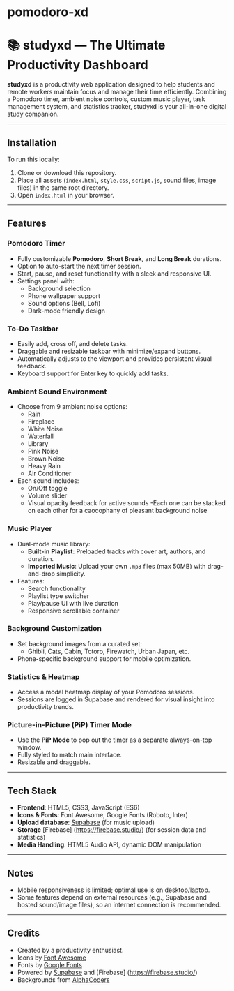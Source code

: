# pomodoro-xd
# 📚 studyxd — The Ultimate Productivity Dashboard

**studyxd** is a productivity web application designed to help students and remote workers maintain focus and manage their time efficiently. Combining a Pomodoro timer, ambient noise controls, custom music player, task management system, and statistics tracker, studyxd is your all-in-one digital study companion.

---
## Installation

To run this locally:

1. Clone or download this repository.
2. Place all assets (`index.html`, `style.css`, `script.js`, sound files, image files) in the same root directory.
3. Open `index.html` in your browser.

---

## Features

### Pomodoro Timer
- Fully customizable **Pomodoro**, **Short Break**, and **Long Break** durations.
- Option to auto-start the next timer session.
- Start, pause, and reset functionality with a sleek and responsive UI.
- Settings panel with:
  - Background selection
  - Phone wallpaper support
  - Sound options (Bell, Lofi)
  - Dark-mode friendly design

### To-Do Taskbar
- Easily add, cross off, and delete tasks.
- Draggable and resizable taskbar with minimize/expand buttons.
- Automatically adjusts to the viewport and provides persistent visual feedback.
- Keyboard support for Enter key to quickly add tasks.

### Ambient Sound Environment
- Choose from 9 ambient noise options:
  - Rain 
  - Fireplace 
  - White Noise 
  - Waterfall 
  - Library 
  - Pink Noise 
  - Brown Noise 
  - Heavy Rain 
  - Air Conditioner 
- Each sound includes:
  - On/Off toggle
  - Volume slider
  - Visual opacity feedback for active sounds
-Each one can be stacked on each other for a caocophany of pleasant background noise

### Music Player
- Dual-mode music library:
  - **Built-in Playlist**: Preloaded tracks with cover art, authors, and duration.
  - **Imported Music**: Upload your own `.mp3` files (max 50MB) with drag-and-drop simplicity.
- Features:
  - Search functionality
  - Playlist type switcher
  - Play/pause UI with live duration
  - Responsive scrollable container

### Background Customization
- Set background images from a curated set:
  - Ghibli, Cats, Cabin, Totoro, Firewatch, Urban Japan, etc.
- Phone-specific background support for mobile optimization.

### Statistics & Heatmap
- Access a modal heatmap display of your Pomodoro sessions.
- Sessions are logged in Supabase and rendered for visual insight into productivity trends.

### Picture-in-Picture (PiP) Timer Mode
- Use the **PiP Mode** to pop out the timer as a separate always-on-top window.
- Fully styled to match main interface.
- Resizable and draggable.

---

## Tech Stack

- **Frontend**: HTML5, CSS3, JavaScript (ES6)
- **Icons & Fonts**: Font Awesome, Google Fonts (Roboto, Inter)
- **Upload database**: [Supabase](https://supabase.com) (for music upload)
- **Storage** [Firebase] (https://firebase.studio/) (for session data and statistics)
- **Media Handling**: HTML5 Audio API, dynamic DOM manipulation

---


## Notes
- Mobile responsiveness is limited; optimal use is on desktop/laptop.
- Some features depend on external resources (e.g., Supabase and hosted sound/image files), so an internet connection is recommended.

---

## Credits

- Created by a productivity enthusiast.
- Icons by [Font Awesome](https://fontawesome.com/)
- Fonts by [Google Fonts](https://fonts.google.com/)
- Powered by [Supabase](https://supabase.com) and [Firebase] (https://firebase.studio/)
- Backgrounds from [AlphaCoders](https://mobile.alphacoders.com/)

